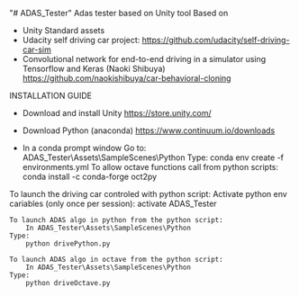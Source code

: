 "# ADAS_Tester" 
Adas tester based on Unity tool
Based on 
- Unity Standard assets
- Udacity self driving car project:
	https://github.com/udacity/self-driving-car-sim 
- Convolutional network for end-to-end driving in a simulator using Tensorflow and Keras (Naoki Shibuya)
	https://github.com/naokishibuya/car-behavioral-cloning

	
INSTALLATION GUIDE

- Download and install Unity
	https://store.unity.com/

- Download Python (anaconda)
	https://www.continuum.io/downloads

- In a conda prompt window
	Go to:
		ADAS_Tester\Assets\SampleScenes\Python
	Type:
		conda env create -f environments.yml
	To allow octave functions call from python scripts:
		conda install -c conda-forge oct2py
		
To launch the driving car controled with python script:
	Activate python env cariables (only once per session):
		activate ADAS_Tester

	To launch ADAS algo in python from the python script:
		In ADAS_Tester\Assets\SampleScenes\Python
	Type:
		python drivePython.py
		
	To launch ADAS algo in octave from the python script:
		In ADAS_Tester\Assets\SampleScenes\Python
	Type:
		python driveOctave.py
		
	
